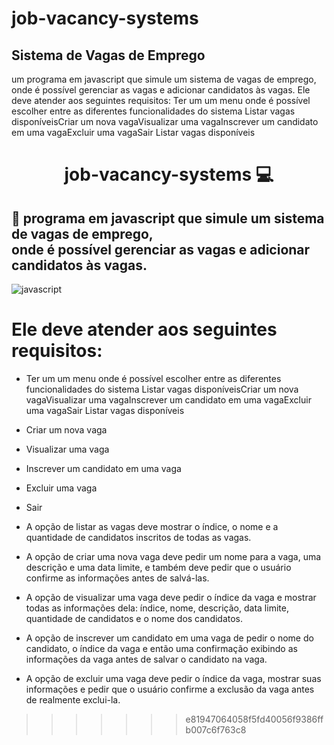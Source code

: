 # job-vacancy-systems
## Sistema de Vagas de Emprego

um programa em javascript que simule um sistema de vagas de emprego, onde é possível gerenciar as vagas e adicionar candidatos às vagas. Ele deve atender aos seguintes requisitos:
Ter um um menu onde é possível escolher entre as diferentes funcionalidades do sistema Listar vagas disponíveisCriar um nova vagaVisualizar uma vagaInscrever um candidato em uma vagaExcluir uma vagaSair
Listar vagas disponíveis

[JAVASCRIPT__BADGE]: https://img.shields.io/badge/Javascript-000?style=for-the-badge&logo=javascript

<h1 align="center" style="font-weight: bold;">job-vacancy-systems 💻</h1>



<h2 id="started">📌  programa em javascript que simule um sistema de vagas de emprego, <br>onde é possível gerenciar as vagas e adicionar candidatos às vagas.
</h2> 

![javascript][JAVASCRIPT__BADGE]


# Ele deve atender aos seguintes requisitos:

- Ter um um menu onde é possível escolher entre as diferentes funcionalidades do sistema Listar vagas disponíveisCriar um nova vagaVisualizar uma vagaInscrever um candidato em uma vagaExcluir uma vagaSair
Listar vagas disponíveis

- Criar um nova vaga
- Visualizar uma vaga
- Inscrever um candidato em uma vaga
- Excluir uma vaga
- Sair
- A opção de listar as vagas deve mostrar o índice, o nome e a quantidade de candidatos inscritos de todas as vagas.
- A opção de criar uma nova vaga deve pedir um nome para a vaga, uma descrição e uma data limite, e também deve pedir que o usuário confirme as informações antes de salvá-las.
- A opção de visualizar uma vaga deve pedir o índice da vaga e mostrar todas as informações dela: índice, nome, descrição, data limite, quantidade de candidatos e o nome dos candidatos.
- A opção de inscrever um candidato em uma vaga de pedir o nome do candidato, o índice da vaga e então uma confirmação exibindo as informações da vaga antes de salvar o candidato na vaga.
- A opção de excluir uma vaga deve pedir o índice da vaga, mostrar suas informações e pedir que o usuário confirme a exclusão da vaga antes de realmente exclui-la.

>>>>>>> e81947064058f5fd40056f9386ffb007c6f763c8
